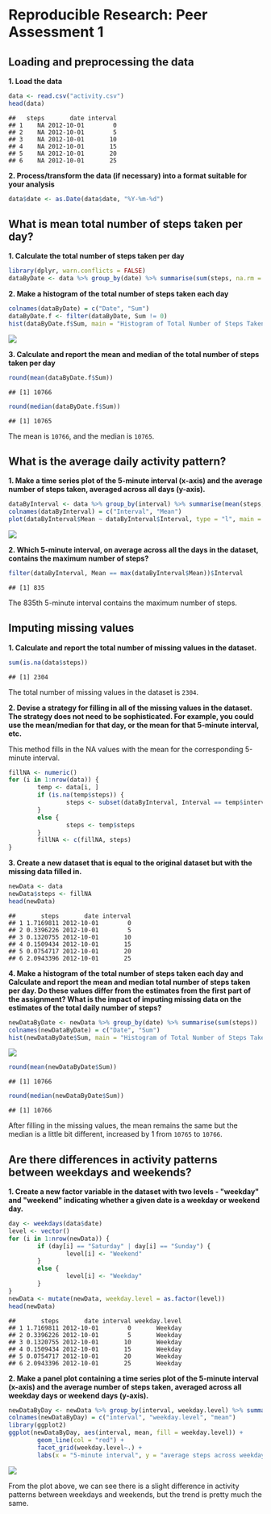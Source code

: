 # Reproducible Research: Peer Assessment 1

## Loading and preprocessing the data

**1. Load the data**

```r
data <- read.csv("activity.csv")
head(data)
```

```
##   steps       date interval
## 1    NA 2012-10-01        0
## 2    NA 2012-10-01        5
## 3    NA 2012-10-01       10
## 4    NA 2012-10-01       15
## 5    NA 2012-10-01       20
## 6    NA 2012-10-01       25
```

**2. Process/transform the data (if necessary) into a format suitable for your analysis**

```r
data$date <- as.Date(data$date, "%Y-%m-%d")
```

## What is mean total number of steps taken per day?

**1. Calculate the total number of steps taken per day**

```r
library(dplyr, warn.conflicts = FALSE)
dataByDate <- data %>% group_by(date) %>% summarise(sum(steps, na.rm = TRUE))
```

**2. Make a histogram of the total number of steps taken each day**

```r
colnames(dataByDate) = c("Date", "Sum")
dataByDate.f <- filter(dataByDate, Sum != 0)
hist(dataByDate.f$Sum, main = "Histogram of Total Number of Steps Taken per Day", xlab = "total number of steps taken per day", col = "green")
```

![](PA1_template_files/figure-html/unnamed-chunk-4-1.png) 

**3. Calculate and report the mean and median of the total number of steps taken per day**

```r
round(mean(dataByDate.f$Sum))
```

```
## [1] 10766
```

```r
round(median(dataByDate.f$Sum))
```

```
## [1] 10765
```
The mean is ```10766```, and the median is ```10765```.

## What is the average daily activity pattern?

**1. Make a time series plot of the 5-minute interval (x-axis) and the average number of steps taken, averaged across all days (y-axis).**

```r
dataByInterval <- data %>% group_by(interval) %>% summarise(mean(steps, na.rm = TRUE))
colnames(dataByInterval) = c("Interval", "Mean")
plot(dataByInterval$Mean ~ dataByInterval$Interval, type = "l", main = "Average Number of Steps Taken", xlab = "5-minute interval", ylab = "average steps across all days", col = "red")
```

![](PA1_template_files/figure-html/unnamed-chunk-6-1.png) 

**2. Which 5-minute interval, on average across all the days in the dataset, contains the maximum number of steps?**

```r
filter(dataByInterval, Mean == max(dataByInterval$Mean))$Interval
```

```
## [1] 835
```
The 835th 5-minute interval contains the maximum number of steps.

## Imputing missing values

**1. Calculate and report the total number of missing values in the dataset.**

```r
sum(is.na(data$steps))
```

```
## [1] 2304
```
The total number of missing values in the dataset is ```2304```.

**2. Devise a strategy for filling in all of the missing values in the dataset. The strategy does not need to be sophisticated. For example, you could use the mean/median for that day, or the mean for that 5-minute interval, etc.**

This method fills in the NA values with the mean for the corresponding 5-minute interval.

```r
fillNA <- numeric()
for (i in 1:nrow(data)) {
        temp <- data[i, ]
        if (is.na(temp$steps)) {
                steps <- subset(dataByInterval, Interval == temp$interval)$Mean
        }
        else {
                steps <- temp$steps
        }
        fillNA <- c(fillNA, steps)
}
```

**3. Create a new dataset that is equal to the original dataset but with the missing data filled in.**

```r
newData <- data
newData$steps <- fillNA
head(newData)
```

```
##       steps       date interval
## 1 1.7169811 2012-10-01        0
## 2 0.3396226 2012-10-01        5
## 3 0.1320755 2012-10-01       10
## 4 0.1509434 2012-10-01       15
## 5 0.0754717 2012-10-01       20
## 6 2.0943396 2012-10-01       25
```

**4. Make a histogram of the total number of steps taken each day and Calculate and report the mean and median total number of steps taken per day. Do these values differ from the estimates from the first part of the assignment? What is the impact of imputing missing data on the estimates of the total daily number of steps?**

```r
newDataByDate <- newData %>% group_by(date) %>% summarise(sum(steps))
colnames(newDataByDate) = c("Date", "Sum")
hist(newDataByDate$Sum, main = "Histogram of Total Number of Steps Taken per Day", xlab = "total number of steps taken per day", col = "green")
```

![](PA1_template_files/figure-html/unnamed-chunk-11-1.png) 

```r
round(mean(newDataByDate$Sum))
```

```
## [1] 10766
```

```r
round(median(newDataByDate$Sum))
```

```
## [1] 10766
```
After filling in the missing values, the mean remains the same but the median is a little bit different, increased by 1 from ```10765``` to ```10766```.

## Are there differences in activity patterns between weekdays and weekends?

**1. Create a new factor variable in the dataset with two levels - "weekday" and "weekend" indicating whether a given date is a weekday or weekend day.**

```r
day <- weekdays(data$date)
level <- vector()
for (i in 1:nrow(newData)) {
        if (day[i] == "Saturday" | day[i] == "Sunday") {
                level[i] <- "Weekend"
        }
        else {
                level[i] <- "Weekday"
        }
}
newData <- mutate(newData, weekday.level = as.factor(level))
head(newData)
```

```
##       steps       date interval weekday.level
## 1 1.7169811 2012-10-01        0       Weekday
## 2 0.3396226 2012-10-01        5       Weekday
## 3 0.1320755 2012-10-01       10       Weekday
## 4 0.1509434 2012-10-01       15       Weekday
## 5 0.0754717 2012-10-01       20       Weekday
## 6 2.0943396 2012-10-01       25       Weekday
```

**2. Make a panel plot containing a time series plot of the 5-minute interval (x-axis) and the average number of steps taken, averaged across all weekday days or weekend days (y-axis).**

```r
newDataByDay <- newData %>% group_by(interval, weekday.level) %>% summarise(mean(steps))
colnames(newDataByDay) = c("interval", "weekday.level", "mean")
library(ggplot2)
ggplot(newDataByDay, aes(interval, mean, fill = weekday.level)) +
        geom_line(col = "red") +
        facet_grid(weekday.level~.) +
        labs(x = "5-minute interval", y = "average steps across weekday levels", title = "Average Number of Steps Taken")
```

![](PA1_template_files/figure-html/unnamed-chunk-13-1.png) 

From the plot above, we can see there is a slight difference in activity patterns between weekdays and weekends, but the trend is pretty much the same.
